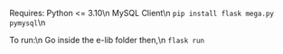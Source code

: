 Requires:
  Python <= 3.10\n
  MySQL Client\n
  `pip install flask mega.py pymysql`\n

To run:\n
  Go inside the e-lib folder then,\n
  `flask run`
